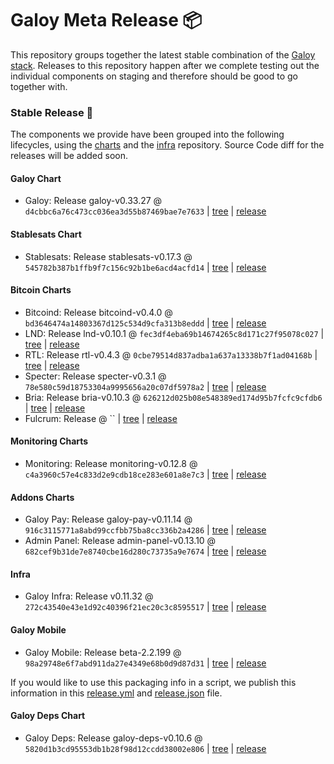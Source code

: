 # Galoy Meta Release 📦

This repository groups together the latest stable combination of the [Galoy stack](https://github.com/GaloyMoney/awesome-galoy#tech-components).
Releases to this repository happen after we complete testing out the individual components on staging and therefore should be good to go together with.

### Stable Release 🎉

The components we provide have been grouped into the following lifecycles, using the [charts](https://github.com/GaloyMoney/charts) and the [infra](https://github.com/GaloyMoney/galoy-infra) repository.
Source Code diff for the releases will be added soon.

#### Galoy Chart
- Galoy: Release galoy-v0.33.27 @ `d4cbbc6a76c473cc036ea3d55b87469bae7e7633` | [tree](https://github.com/GaloyMoney/charts/tree/d4cbbc6a76c473cc036ea3d55b87469bae7e7633/charts/galoy) | [release](https://github.com/GaloyMoney/charts/releases/tag/galoy-v0.33.27)

#### Stablesats Chart
- Stablesats: Release stablesats-v0.17.3 @ `545782b387b1ffb9f7c156c92b1be6acd4acfd14` | [tree](https://github.com/GaloyMoney/charts/tree/545782b387b1ffb9f7c156c92b1be6acd4acfd14/charts/stablesats) | [release](https://github.com/GaloyMoney/charts/releases/tag/stablesats-v0.17.3)

#### Bitcoin Charts
- Bitcoind: Release bitcoind-v0.4.0 @ `bd3646474a14803367d125c534d9cfa313b8eddd` | [tree](https://github.com/GaloyMoney/charts/tree/bd3646474a14803367d125c534d9cfa313b8eddd/charts/bitcoind) | [release](https://github.com/GaloyMoney/charts/releases/tag/bitcoind-v0.4.0)
- LND: Release lnd-v0.10.1 @ `fec3df4eba69b14674265c8d171c27f95078c027` | [tree](https://github.com/GaloyMoney/charts/tree/fec3df4eba69b14674265c8d171c27f95078c027/charts/lnd) | [release](https://github.com/GaloyMoney/charts/releases/tag/lnd-v0.10.1)
- RTL: Release rtl-v0.4.3 @ `0cbe79514d837adba1a637a13338b7f1ad04168b` | [tree](https://github.com/GaloyMoney/charts/tree/0cbe79514d837adba1a637a13338b7f1ad04168b/charts/rtl) | [release](https://github.com/GaloyMoney/charts/releases/tag/rtl-v0.4.3)
- Specter: Release specter-v0.3.1 @ `78e580c59d18753304a9995656a20c07df5978a2` | [tree](https://github.com/GaloyMoney/charts/tree/78e580c59d18753304a9995656a20c07df5978a2/charts/specter) | [release](https://github.com/GaloyMoney/charts/releases/tag/specter-v0.3.1)
- Bria: Release bria-v0.10.3 @ `626212d025b08e548389ed174d95b7fcfc9cfdb6` | [tree](https://github.com/GaloyMoney/charts/tree/626212d025b08e548389ed174d95b7fcfc9cfdb6/charts/bria) | [release](https://github.com/GaloyMoney/charts/releases/tag/bria-v0.10.3)
- Fulcrum: Release  @ `` | [tree](https://github.com/GaloyMoney/charts/tree//charts/fulcrum) | [release](https://github.com/GaloyMoney/charts/releases/tag/)

#### Monitoring Charts
- Monitoring: Release monitoring-v0.12.8 @ `c4a3960c57e4c833d2e9cdb18ce283e601a8e7c3` | [tree](https://github.com/GaloyMoney/charts/tree/c4a3960c57e4c833d2e9cdb18ce283e601a8e7c3/charts/monitoring) | [release](https://github.com/GaloyMoney/charts/releases/tag/monitoring-v0.12.8)

#### Addons Charts
- Galoy Pay: Release galoy-pay-v0.11.14 @ `916c3115771a8abd99ccfbb75ba8cc336b2a4286` | [tree](https://github.com/GaloyMoney/charts/tree/916c3115771a8abd99ccfbb75ba8cc336b2a4286/charts/galoy-pay) | [release](https://github.com/GaloyMoney/charts/releases/tag/galoy-pay-v0.11.14)
- Admin Panel: Release admin-panel-v0.13.10 @ `682cef9b31de7e8740cbe16d280c73735a9e7674` | [tree](https://github.com/GaloyMoney/charts/tree/682cef9b31de7e8740cbe16d280c73735a9e7674/charts/admin-panel) | [release](https://github.com/GaloyMoney/charts/releases/tag/admin-panel-v0.13.10)

#### Infra

- Galoy Infra: Release v0.11.32 @ `272c43540e43e1d92c40396f21ec20c3c8595517` | [tree](https://github.com/GaloyMoney/galoy-infra/tree/272c43540e43e1d92c40396f21ec20c3c8595517) | [release](https://github.com/GaloyMoney/galoy-infra/releases/tag/v0.11.32)

#### Galoy Mobile

- Galoy Mobile: Release beta-2.2.199 @ `98a29748e6f7abd911da27e4349e68b0d9d87d31` | [tree](https://github.com/GaloyMoney/galoy-mobile/tree/98a29748e6f7abd911da27e4349e68b0d9d87d31) | [release](https://github.com/GaloyMoney/galoy-mobile/releases/tag/beta-2.2.199)

If you would like to use this packaging info in a script, we publish this information in this [release.yml](./release.yml) and [release.json](./release.json) file.

#### Galoy Deps Chart
- Galoy Deps: Release galoy-deps-v0.10.6 @ `5820d1b3cd95553db1b28f98d12ccdd38002e806` | [tree](https://github.com/GaloyMoney/charts/tree/5820d1b3cd95553db1b28f98d12ccdd38002e806/charts/galoy-deps) | [release](https://github.com/GaloyMoney/charts/releases/tag/galoy-deps-v0.10.6)
